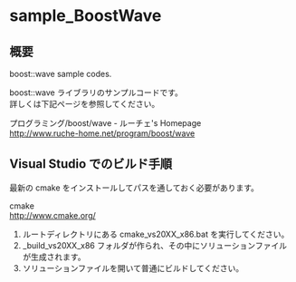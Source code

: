 sample_BoostWave
================

概要
----------

boost::wave sample codes.

boost::wave ライブラリのサンプルコードです。  
詳しくは下記ページを参照してください。

プログラミング/boost/wave - ルーチェ's Homepage  
http://www.ruche-home.net/program/boost/wave

Visual Studio でのビルド手順
----------

最新の cmake をインストールしてパスを通しておく必要があります。

cmake  
http://www.cmake.org/

1. ルートディレクトリにある cmake_vs20XX_x86.bat を実行してください。
2. _build_vs20XX_x86 フォルダが作られ、その中にソリューションファイルが生成されます。
3. ソリューションファイルを開いて普通にビルドしてください。
